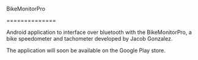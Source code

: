 BikeMonitorPro

==============



Android application to interface over bluetooth with the BikeMonitorPro, a bike speedometer and tachometer developed by Jacob Gonzalez.



The application will soon be available on the Google Play store.